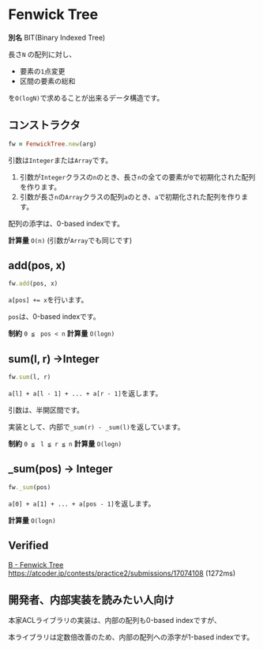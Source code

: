 # Fenwick Tree

**別名** BIT(Binary Indexed Tree)

長さ`N` の配列に対し、

- 要素の`1`点変更
- 区間の要素の総和

を`O(logN)`で求めることが出来るデータ構造です。

## コンストラクタ

```rb
fw = FenwickTree.new(arg)
```

引数は`Integer`または`Array`です。

1. 引数が`Integer`クラスの`n`のとき、長さ`n`の全ての要素が`0`で初期化された配列を作ります。 
2. 引数が長さ`n`の`Array`クラスの配列`a`のとき、`a`で初期化された配列を作ります。

配列の添字は、0-based indexです。
 
**計算量** `O(n)` (引数が`Array`でも同じです)

## add(pos, x)

```rb
fw.add(pos, x)
```

`a[pos] += x`を行います。

`pos`は、0-based indexです。

**制約** `0 ≦　pos < n`
**計算量** `O(logn)`

## sum(l, r) ->Integer

```rb
fw.sum(l, r)
```

`a[l] + a[l - 1] + ... + a[r - 1]`を返します。

引数は、半開区間です。

実装として、内部で`_sum(r) - _sum(l)`を返しています。

**制約** `0 ≦　l ≦ r ≦ n`
**計算量** `O(logn)`

## _sum(pos) -> Integer

```rb
fw._sum(pos)
```

`a[0] + a[1] + ... + a[pos - 1]`を返します。

**計算量** `O(logn)`

## Verified

[B \- Fenwick Tree](https://atcoder.jp/contests/practice2/tasks/practice2_b)
https://atcoder.jp/contests/practice2/submissions/17074108 (1272ms)

## 開発者、内部実装を読みたい人向け

本家ACLライブラリの実装は、内部の配列も0-based indexですが、

本ライブラリは定数倍改善のため、内部の配列への添字が1-based indexです。
